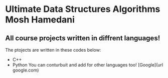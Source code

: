 # Ultimate Data Structures Algorithms Mosh Hamedani
## All course projects written in diffrent languages!
The ptojects are written in these codes below:
* C++
* Python
You can conturbuit and add for other languages too!
[Google](url google.com)
